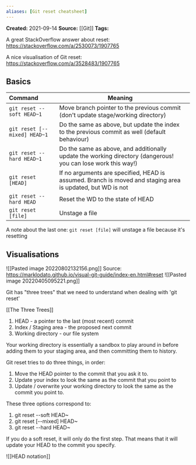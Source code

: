 ```yaml
---
aliases: [Git reset cheatsheet]
---
```


**Created:** 2021-09-14
**Source:** [[Git]]
**Tags:**

A great StackOverflow answer about reset:
https://stackoverflow.com/a/2530073/1907765

A nice visualisation of Git reset:
https://stackoverflow.com/a/3528483/1907765

## Basics
| Command                      | Meaning                                                                                                      |     |
|:---------------------------- | ------------------------------------------------------------------------------------------------------------ | --- |
| `git reset --soft HEAD~1`    | Move branch pointer to the previous commit (don't update stage/working directory)                            |     |
| `git reset [--mixed] HEAD~1` | Do the same as above, but update the index to the previous commit as well (default behaviour)                |     |
| `git reset --hard HEAD~1`    | Do the same as above, and additionally update the working directory (dangerous! you can lose work this way!) |     |
| `git reset [HEAD]`           | If no arguments are specified, HEAD is assumed. Branch is moved and staging area is updated, but WD is not   |     |
| `git reset --hard HEAD`      | Reset the WD to the state of HEAD                                                                            |     |
| `git reset [file]`           | Unstage a file                                                                                                             |     |

A note about the last one: `git reset [file]` will unstage a file because it's resetting 
## Visualisations
![[Pasted image 20220802132156.png]]
Source: https://marklodato.github.io/visual-git-guide/index-en.html#reset
![[Pasted image 20220405095221.png]]

Git has "three trees" that we need to understand when dealing with 'git reset'

[[The Three Trees]]

1. HEAD - a pointer to the last (most recent) commit
2. Index / Staging area - the proposed next commit
3. Working directory - our file system

Your working directory is essentially a sandbox to play around in before adding them to your staging area, and then committing them to history.

Git reset tries to do three things, in order:

1. Move the HEAD pointer to the commit that you ask it to.
2. Update your index to look the same as the commit that you point to
3. Update / overwrite your working directory to look the same as the commit you point to.

These three options correspond to:

1. git reset --soft HEAD~
2. git reset [--mixed] HEAD~
3. git reset --hard HEAD~

If you do a soft reset, it will only do the first step. That means that it will update your HEAD to the commit you specify.

![[HEAD notation]]